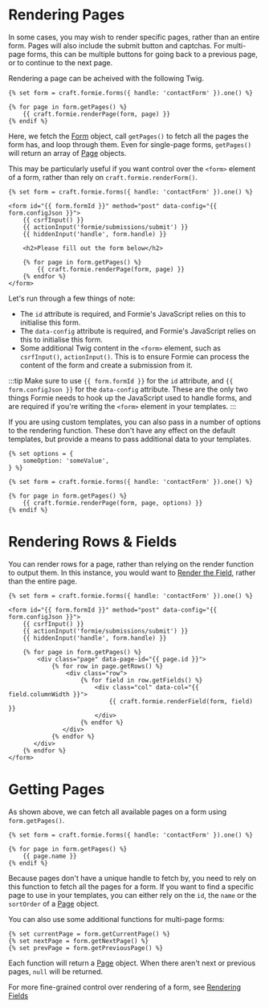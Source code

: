 # Rendering Pages
In some cases, you may wish to render specific pages, rather than an entire form. Pages will also include the submit button and captchas. For multi-page forms, this can be multiple buttons for going back to a previous page, or to continue to the next page.

Rendering a page can be acheived with the following Twig.

```twig
{% set form = craft.formie.forms({ handle: 'contactForm' }).one() %}

{% for page in form.getPages() %}
    {{ craft.formie.renderPage(form, page) }}
{% endif %}
```

Here, we fetch the [Form](docs:developers/form) object, call `getPages()` to fetch all the pages the form has, and loop through them. Even for single-page forms, `getPages()` will return an array of [Page](docs:developers/page) objects.

This may be particularly useful if you want control over the `<form>` element of a form, rather than rely on `craft.formie.renderForm()`.

```twig
{% set form = craft.formie.forms({ handle: 'contactForm' }).one() %}

<form id="{{ form.formId }}" method="post" data-config="{{ form.configJson }}">
    {{ csrfInput() }}
    {{ actionInput('formie/submissions/submit') }}
    {{ hiddenInput('handle', form.handle) }}

    <h2>Please fill out the form below</h2>

    {% for page in form.getPages() %}
        {{ craft.formie.renderPage(form, page) }}
    {% endfor %}
</form>
```

Let's run through a few things of note:

- The `id` attribute is required, and Formie's JavaScript relies on this to initialise this form.
- The `data-config` attribute is required, and Formie's JavaScript relies on this to initialise this form.
- Some additional Twig content in the `<form>` element, such as `csrfInput()`, `actionInput()`. This is to ensure Formie can process the content of the form and create a submission from it.

:::tip
Make sure to use `{{ form.formId }}` for the `id` attribute, and `{{ form.configJson }}` for the `data-config` attribute. These are the only two things Formie needs to hook up the JavaScript used to handle forms, and are required if you're writing the `<form>` element in your templates.
:::

If you are using custom templates, you can also pass in a number of options to the rendering function. These don't have any effect on the default templates, but provide a means to pass additional data to your templates.

```twig
{% set options = {
    someOption: 'someValue',
} %}

{% set form = craft.formie.forms({ handle: 'contactForm' }).one() %}

{% for page in form.getPages() %}
    {{ craft.formie.renderPage(form, page, options) }}
{% endif %}
```

# Rendering Rows & Fields
You can render rows for a page, rather than relying on the render function to output them. In this instance, you would want to [Render the Field](docs:template-guides/rendering-fields), rather than the entire page.

```twig
{% set form = craft.formie.forms({ handle: 'contactForm' }).one() %}

<form id="{{ form.formId }}" method="post" data-config="{{ form.configJson }}">
    {{ csrfInput() }}
    {{ actionInput('formie/submissions/submit') }}
    {{ hiddenInput('handle', form.handle) }}

    {% for page in form.getPages() %}
        <div class="page" data-page-id="{{ page.id }}">
            {% for row in page.getRows() %}
                <div class="row">
                    {% for field in row.getFields() %}
                        <div class="col" data-col="{{ field.columnWidth }}">
                            {{ craft.formie.renderField(form, field) }}
                        </div>
                    {% endfor %}
               </div>
            {% endfor %}
       </div>
    {% endfor %}
</form>
```

# Getting Pages
As shown above, we can fetch all available pages on a form using `form.getPages()`. 

```twig
{% set form = craft.formie.forms({ handle: 'contactForm' }).one() %}

{% for page in form.getPages() %}
    {{ page.name }}
{% endif %}
```

Because pages don't have a unique handle to fetch by, you need to rely on this function to fetch all the pages for a form. If you want to find a specific page to use in your templates, you can either rely on the `id`, the `name` or the `sortOrder` of a [Page](docs:developers/page) object.

You can also use some additional functions for multi-page forms:

```twig
{% set currentPage = form.getCurrentPage() %}
{% set nextPage = form.getNextPage() %}
{% set prevPage = form.getPreviousPage() %}
```

Each function will return a [Page](docs:developers/page) object. When there aren't next or previous pages, `null` will be returned.

For more fine-grained control over rendering of a form, see [Rendering Fields](docs:template-guides/rendering-fields)
